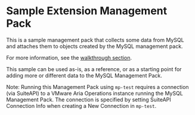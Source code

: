 Sample Extension Management Pack
================================

This is a sample management pack that collects some data from MySQL and attaches them 
to objects created by the MySQL management pack.

For more information, see the [walkthrough section](../../README.md#creating-a-new-management-pack).

This sample can be used as-is, as a reference, or as a starting point for 
adding more or different data to the MySQL Management Pack.

Note: Running this Management Pack using `mp-test` requires a connection (via SuiteAPI) 
to a VMware Aria Operations instance running the MySQL Management Pack.  The 
connection is specified by setting SuiteAPI Connection Info when creating a 
New Connection in `mp-test`.
